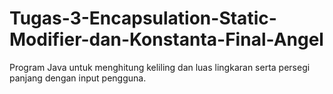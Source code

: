 # Tugas-3-Encapsulation-Static-Modifier-dan-Konstanta-Final-Angel
Program Java untuk menghitung keliling dan luas lingkaran serta persegi panjang dengan input pengguna.
